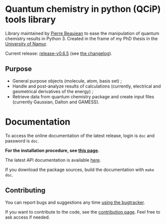 # Quantum chemistry in python (QCiP) tools library

Library maintained by [Pierre Beaujean](https://pierrebeaujean.net) to ease the manipulation of quantum chemistry results in Python 3. Created in the frame of my PhD thesis in the [University of Namur](https://www.unamur.be).

Current release: [release-v0.6.5](https://github.com/pierre-24/qcip_tools/releases/tag/release-v0.6.5)
(see [the changelog](./CHANGELOG.md)).

## Purpose

+ General purpose objects (molecule, atom, basis set) ;
+ Handle and post-analyze results of calculations (currently, electrical and geometrical derivatives of the energy) ;
+ Retrieve data from quantum chemistry package and create input files (currently Gaussian, Dalton and GAMESS).

# Documentation

To access the online documentation of the latest release, login is `doc` and password is `doc`.

**For the installation procedure, see [this page](http://perso.unamur.be/~pbeaujea/qcip_tools/html/install.html).**

The latest API documentation is available [here](http://perso.unamur.be/~pbeaujea/qcip_tools/html/).

If you download the package sources, build the documentation with `make doc`.

## Contributing

You can report bugs and suggestions any time [using the bugtracker](https://github.com/pierre-24/qcip_tools/issues).

If you want to contribute to the code, see the [contribution page](./documentation/source/contributing.rst). 
Feel free to ask access if needed.
